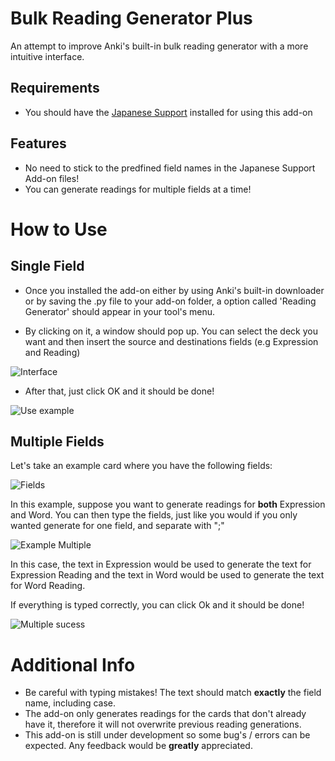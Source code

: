 # Bulk Reading Generator Plus
An attempt to improve Anki's built-in bulk reading generator with a more intuitive interface.

## Requirements
 * You should have the [Japanese Support](https://ankiweb.net/shared/info/3918629684) installed for using this add-on
 
## Features

* No need to stick to the predfined field names in the Japanese Support Add-on files!
* You can generate readings for multiple fields at a time!

# How to Use

## Single Field

* Once you installed the add-on either by using Anki's built-in downloader or by saving the .py file to your add-on folder, a option called
'Reading Generator' should appear in your tool's menu.

* By clicking on it, a window should pop up. You can select the deck you want and then insert the source and destinations fields (e.g Expression and Reading)

![Interface](https://i.imgur.com/DSvZbiF.png)

* After that, just click OK and it should be done!

![Use example](https://i.imgur.com/hS6BmBB.png)

## Multiple Fields

Let's take an example card where you have the following fields:

![Fields](https://i.imgur.com/TX3DLIh.png)

In this example, suppose you want to generate readings for **both** Expression and Word.
You can then type the fields, just like you would if you only wanted generate for one field, and separate with ";"

![Example Multiple](https://i.imgur.com/7RmeGIO.png)

In this case, the text in Expression would be used to generate the text for Expression Reading and the text in Word would be used to generate the text for Word Reading.

If everything is typed correctly, you can click Ok and it should be done!

![Multiple sucess](https://i.imgur.com/YIlfBP6.png)

# Additional Info

* Be careful with typing mistakes! The text should match **exactly** the field name, including case.
* The add-on only generates readings for the cards that don't already have it, therefore it will not overwrite previous reading generations.
* This add-on is still under development so some bug's / errors can be expected. Any feedback would be **greatly** appreciated.
